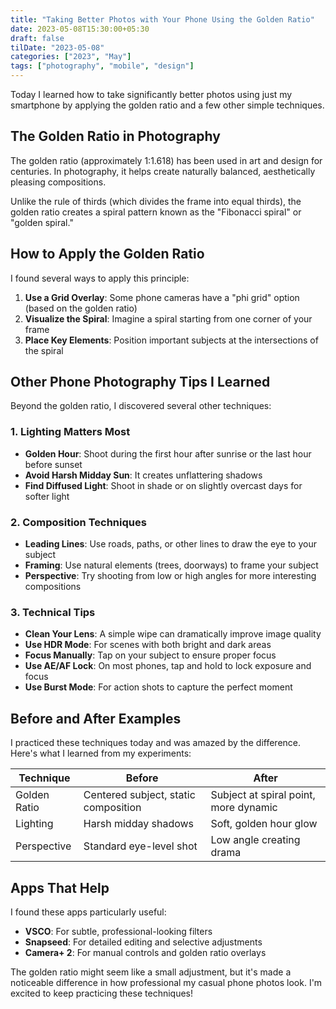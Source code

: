 ```yaml
---
title: "Taking Better Photos with Your Phone Using the Golden Ratio"
date: 2023-05-08T15:30:00+05:30
draft: false
tilDate: "2023-05-08"
categories: ["2023", "May"]
tags: ["photography", "mobile", "design"]
---
```


Today I learned how to take significantly better photos using just my smartphone by applying the golden ratio and a few other simple techniques.

## The Golden Ratio in Photography

The golden ratio (approximately 1:1.618) has been used in art and design for centuries. In photography, it helps create naturally balanced, aesthetically pleasing compositions.

Unlike the rule of thirds (which divides the frame into equal thirds), the golden ratio creates a spiral pattern known as the "Fibonacci spiral" or "golden spiral."

## How to Apply the Golden Ratio

I found several ways to apply this principle:

1. **Use a Grid Overlay**: Some phone cameras have a "phi grid" option (based on the golden ratio)
2. **Visualize the Spiral**: Imagine a spiral starting from one corner of your frame
3. **Place Key Elements**: Position important subjects at the intersections of the spiral

## Other Phone Photography Tips I Learned

Beyond the golden ratio, I discovered several other techniques:

### 1. Lighting Matters Most

- **Golden Hour**: Shoot during the first hour after sunrise or the last hour before sunset
- **Avoid Harsh Midday Sun**: It creates unflattering shadows
- **Find Diffused Light**: Shoot in shade or on slightly overcast days for softer light

### 2. Composition Techniques

- **Leading Lines**: Use roads, paths, or other lines to draw the eye to your subject
- **Framing**: Use natural elements (trees, doorways) to frame your subject
- **Perspective**: Try shooting from low or high angles for more interesting compositions

### 3. Technical Tips

- **Clean Your Lens**: A simple wipe can dramatically improve image quality
- **Use HDR Mode**: For scenes with both bright and dark areas
- **Focus Manually**: Tap on your subject to ensure proper focus
- **Use AE/AF Lock**: On most phones, tap and hold to lock exposure and focus
- **Use Burst Mode**: For action shots to capture the perfect moment

## Before and After Examples

I practiced these techniques today and was amazed by the difference. Here's what I learned from my experiments:

| Technique | Before | After |
|-----------|--------|-------|
| Golden Ratio | Centered subject, static composition | Subject at spiral point, more dynamic |
| Lighting | Harsh midday shadows | Soft, golden hour glow |
| Perspective | Standard eye-level shot | Low angle creating drama |

## Apps That Help

I found these apps particularly useful:
- **VSCO**: For subtle, professional-looking filters
- **Snapseed**: For detailed editing and selective adjustments
- **Camera+ 2**: For manual controls and golden ratio overlays

The golden ratio might seem like a small adjustment, but it's made a noticeable difference in how professional my casual phone photos look. I'm excited to keep practicing these techniques!
